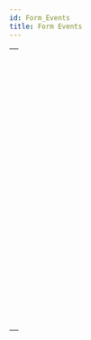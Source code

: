 ```yaml
---
id: Form_Events
title: Form Events
---
```

||
|---|
|[<!-- INCLUDE #_command_.Activated.Syntax -->](../../commands-legacy/activated.md)<br/>|
|[<!-- INCLUDE #_command_.After.Syntax -->](../../commands-legacy/after.md)<br/>|
|[<!-- INCLUDE #_command_.Before.Syntax -->](../../commands-legacy/before.md)<br/>|
|[<!-- INCLUDE #_command_.CALL FORM.Syntax -->](../../commands-legacy/call-form.md)<br/>|
|[<!-- INCLUDE #_command_.CALL SUBFORM CONTAINER.Syntax -->](../../commands-legacy/call-subform-container.md)<br/>|
|[<!-- INCLUDE #_command_.Clickcount.Syntax -->](../../commands-legacy/clickcount.md)<br/>|
|[<!-- INCLUDE #_command_.Contextual click.Syntax -->](../../commands-legacy/contextual-click.md)<br/>|
|[<!-- INCLUDE #_command_.Deactivated.Syntax -->](../../commands-legacy/deactivated.md)<br/>|
|[<!-- INCLUDE #_command_.EXECUTE METHOD IN SUBFORM.Syntax -->](../../commands-legacy/execute-method-in-subform.md)<br/>|
|[<!-- INCLUDE #_command_.FORM Event.Syntax -->](../../commands/form-event.md)<br/>|
|[<!-- INCLUDE #_command_.Form event code.Syntax -->](../../commands/form-event-code.md)<br/>|
|[<!-- INCLUDE #_command_.In break.Syntax -->](../../commands-legacy/in-break.md)<br/>|
|[<!-- INCLUDE #_command_.In footer.Syntax -->](../../commands-legacy/in-footer.md)<br/>|
|[<!-- INCLUDE #_command_.In header.Syntax -->](../../commands-legacy/in-header.md)<br/>|
|[<!-- INCLUDE #_command_.Is waiting mouse up.Syntax -->](../../commands-legacy/is-waiting-mouse-up.md)<br/>|
|[<!-- INCLUDE #_command_.Outside call.Syntax -->](../../commands-legacy/outside-call.md)<br/>|
|[<!-- INCLUDE #_command_.POST OUTSIDE CALL.Syntax -->](../../commands-legacy/post-outside-call.md)<br/>|
|[<!-- INCLUDE #_command_.Right click.Syntax -->](../../commands-legacy/right-click.md)<br/>|
|[<!-- INCLUDE #_command_.SET TIMER.Syntax -->](../../commands-legacy/set-timer.md)<br/>|
